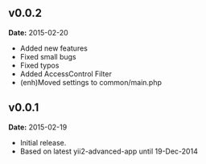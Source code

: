 v0.0.2
------
**Date:** 2015-02-20

- Added new features
- Fixed small bugs
- Fixed typos
- Added AccessControl Filter
- (enh)Moved settings to common/main.php

v0.0.1
------
**Date:** 2015-02-19

- Initial release. 
- Based on latest yii2-advanced-app until 19-Dec-2014
